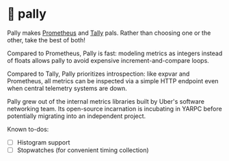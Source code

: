 # :two_women_holding_hands: pally

Pally makes [Prometheus][] and [Tally][] pals. Rather than choosing one or the
other, take the best of both!

Compared to Prometheus, Pally is fast: modeling metrics as integers instead of
floats allows pally to avoid expensive increment-and-compare loops.

Compared to Tally, Pally prioritizes introspection: like expvar and Prometheus,
all metrics can be inspected via a simple HTTP endpoint even when central
telemetry systems are down.

Pally grew out of the internal metrics libraries built by Uber's software
networking team. Its open-source incarnation is incubating in YARPC before
potentially migrating into an independent project.

Known to-dos:

- [ ] Histogram support
- [ ] Stopwatches (for convenient timing collection)

[Prometheus]: http://prometheus.io
[Tally]: https://github.com/uber-go/tally
